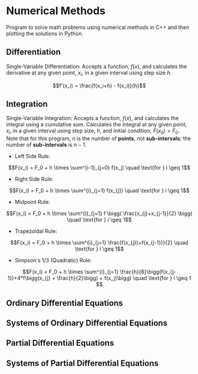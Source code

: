 # Numerical Methods
Program to solve math problems using numerical methods in C++ and then plotting the solutions in Python.

## Differentiation
Single-Variable Differentiation: Accepts a function, $f(x)$, and calculates the derivative at any given point, $x_i$, in a given interval using step size $h$. 
```math
f'(x_i) =  \frac{f(x_i+h) - f(x_i)}{h}
```

## Integration
Single-Variable Integration: Accepts a function, $f(x)$, and calculates the integral using a cumulative sum. Calculates the integral at any given point, $x_i$, in a given interval using step size, $h$, and initial condition, $F(x_0) = F_0$. Note that for this program, $n$ is the number of **points**, not **sub-intervals**; the number of **sub-intervals** is $n-1$.
* Left Side Rule: 
```math
F(x_i) = F_0 + h \times \sum^{i-1}_{j=0} f(x_j) \quad \text{for } i \geq 1
```
* Right Side Rule: 
```math
F(x_i) = F_0 + h \times \sum^{i}_{j=1} f(x_{j}) \quad \text{for } i \geq 1
```
* Midpoint Rule:
```math
F(x_i) = F_0 + h \times \sum^{i}_{j=1} f \bigg( \frac{x_{j}+x_{j-1}}{2} \bigg) \quad \text{for } i \geq 1
```
* Trapezoidal Rule:
```math
F(x_i) = F_0 + h \times \sum^{i}_{j=1} \frac{f(x_{j})+f(x_{j-1})}{2} \quad \text{for } i \geq 1
```
* Simpson's 1/3 (Quadratic) Rule:
```math
F(x_i) = F_0 + h \times \sum^{i}_{j=1} \frac{h}{6}\bigg(f(x_{j-1})+4*f\bigg(x_{j} + \frac{h}{2}\bigg) + f(x_j)\bigg) \quad \text{for } i \geq 1 
```
## Ordinary Differential Equations

## Systems of Ordinary Differential Equations

## Partial Differential Equations

## Systems of Partial Differential Equations